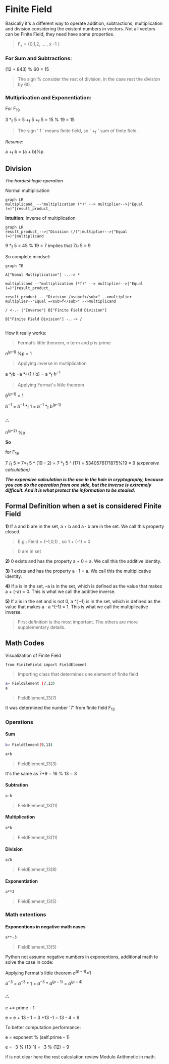 # Finite Field

Basically it's a different way to operate addition, subtractions, multiplication and division considering the existent numbers in vectors. Not all vectors can be Finite Field, they need have some properties. 

> F<sub>x</sub>  = {0,1,2, ... , x -1 } 

### For **Sum** and **Subtractions**:

(12 + 843) % 60 = 15

> The sign % consider the rest of division, in the case rest the division by 60. 

### **Multiplication** and **Exponentiation**:

For F<sub>19</sub>   

3 *<sub>f</sub> 5 = 5 +<sub>f</sub> 5 +<sub>f</sub>  5 = 15 % 19 = 15

> The sign ' f ' means finite field, so ' +<sub>f</sub> ' sum of finite field.


*Resume*: 

  a +<sub>f</sub> b = (a + b)%p

## Division
~~*The hardest logic operation*~~

Normal multiplication

```mermaid 
graph LR 
multiplicand_ --"multiplication (*)" --> multiplier-->|"Equal (=)"|result_product_ 

```

**Intuition**: Inverse of multiplication

```mermaid 
graph LR 
result_product_-->|"Division (/)"|multiplier-->|"Equal (=)"|multiplicand 

```

9 *<sub>f</sub> 5 =  45 % 19  = 7     implies that     7/<sub>f</sub> 5 = 9 

So complete mindset:

```mermaid 
graph TB 

A["Nomal Multiplication"] -..-> *

multiplicand --"multiplication (*f)" --> multiplier-->|"Equal (=)"|result_product_ 

result_product_-- "Division /<sub>f</sub>" -->multiplier
multiplier--"Equal =<sub>f</sub>" -->multiplicand

/ <-.- |"Inverse"| B["Finite Field Division"]

B["Finite Field Division"] -..-> /


```


How it really works:

> Fermat’s little theorem, n term and p is prime

$n^{(p–1)}$ %p = 1


> Applying inverse in multiplication

a *<sub>f</sub>b =a *<sub>f</sub> (1 / b) = a *<sub>f</sub> $b^{-1}$

> Applying Fermat's little theorem

$b^{(p–1)}$ = 1

$b^{-1}$ = $b^{-1}$ *<sub>f</sub> 1 = $b^{-1}$ *<sub>f</sub> $b^{(p–1)}$

### ∴

$n^{(p–2)}$ %p


**So**

for F<sub>19</sub>

7 /<sub>f</sub> 5 = 7*<sub>f</sub> 5 ^ (19 – 2) = 7 *<sub>f</sub> 5  ^ (17) = 5340576171875%19 = 9   *(expensive calculation)*

***The expensive calculation is the ace in the hole in cryptography, because you can do the operation from one side, but the inverse is extremely difficult. And it is what protect the information to be stealed.***


## Formal Definition when a set is considered Finite Field

**1)** If a and b are in the set, a + b and a ⋅ b are in the set. We call this property closed. 

> E.g.: Field =  {–1,0,1} , so 1 + (-1) = 0  

> 0 are in set

**2)** 0 exists and has the property a + 0 = a. We call this the additive identity. 

**3)**  1 exists and has the property a ⋅ 1 = a. We call this the multiplicative identity. 

**4)** If a is in the set, –a is in the set, which is defined as the value that makes a + (–a) = 0. This is what we call the additive inverse.

**5)** If a is in the set and is not 0, a ^( –1) is in the set, which is defined as the value that makes a ⋅ a ^(–1) = 1. This is what we call the multiplicative inverse.   

>  First definition is the most important. The others are more supplementary details.

## Math Codes

Visualization of Finite Field

```bash
from FiniteField import FieldElement
```
> Importing class that determines one element of finite field

```bash
a= FieldElement (7,13)
a
```
> FieldElement_13(7)

It was determined the number '7' from finite field F<sub>13</sub>

### Operations

#### Sum

```bash
b= FieldElement(9,13) 

a+b
```

> FieldElement_13(3)

It's the same as 7+9 = 16 % 13 = 3

#### Subtration

```bash
a-b
```

>FieldElement_13(11) 

#### Multiplication

```bash
a*b
```

> FieldElement_13(11) 

#### Division

```bash
a/b
```

> FieldElement_13(8) 

#### Exponentiation

```bash
a**3
```

> FieldElement_13(5) 

### Math extentions

#### Exponentions in negative math cases

```bash
a**-3
```

> FieldElement_13(5) 

Python not assume negative numbers in exponentions, additional math to solve the case in code: 

Applying Fermat's little theorem $a^{(p-1)}$=1


$a^{-3}$ = $a^{-3}$ * 1 = $a^{-3}$ * $a^{(p-1)}$ = $a^{(p-4)}$

### ∴

e += prime - 1

e = e + 13 - 1 = 3 +13 -1 = 13 - 4 = 9

To better computation performance: 


e = exponent % (self.prime - 1)

e = -3 % (13-1) = -3 % (12) = 9  

if is not clear here the rest calculation review Modulo Arithmetic in math.





